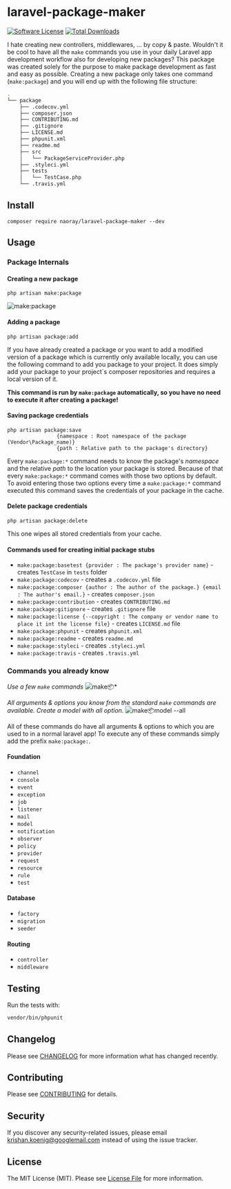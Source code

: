# laravel-package-maker

[![Software License](https://img.shields.io/badge/license-MIT-brightgreen.svg?style=flat-square)](LICENSE.md)
[![Total Downloads](https://img.shields.io/packagist/dt/naoray/laravel-package-maker.svg?style=flat-square)](https://packagist.org/packages/naoray/laravel-package-maker)

I hate creating new controllers, middlewares, ... by copy & paste. Wouldn't it be cool to have all the `make` commands you use in your daily Laravel app development workflow also for developing new packages? This package was created solely for the purpose to make package development as fast and easy as possible. Creating a new package only takes one command (`make:package`) and you will end up with the following file structure:

```bash
.
└── package
    ├── .codecov.yml
    ├── composer.json
    ├── CONTRIBUTING.md
    ├── .gitignore
    ├── LICENSE.md
    ├── phpunit.xml
    ├── readme.md
    ├── src
    │   └── PackageServiceProvider.php
    ├── .styleci.yml
    ├── tests
    │   └── TestCase.php
    └── .travis.yml
```

## Install
`composer require naoray/laravel-package-maker --dev`

## Usage
### Package Internals
#### Creating a new package
```
php artisan make:package
```

![make:package](https://user-images.githubusercontent.com/10154100/44323501-89bdf000-a452-11e8-8fc4-3ec5c451c30a.gif)

#### Adding a package
```
php artisan package:add
```
If you have already created a package or you want to add a modified version of a package which is currently only available locally, you can use the following command to add you package to your project. It does simply add your package to your project`s composer repositories and requires a local version of it.

**This command is run by `make:package` automatically, so you have no need to execute it after creating a package!**

#### Saving package credentials
```
php artisan package:save
				{namespace : Root namespace of the package (Vendor\Package_name)}
				{path : Relative path to the package's directory}
```
Every `make:package:*` command needs to know the package's *namespace* and the relative *path* to the location your package is stored. Because of that every `make:package:*` command comes with those two options by default. To avoid entering those two options every time a `make:package:*` command executed this command saves the credentials of your package in the cache.

#### Delete package credentials
```
php artisan package:delete
```
This one wipes all stored credentials from your cache.

#### Commands used for creating initial package stubs
- `make:package:basetest {provider : The package's provider name}` - creates `TestCase` in `tests` folder
- `make:package:codecov` - creates a `.codecov.yml` file
- `make:package:composer {author : The author of the package.} {email : The author's email.}` - creates `composer.json`
- `make:package:contribution` - creates `CONTRIBUTING.md`
- `make:package:gitignore` - creates `.gitignore` file
- `make:package:license {--copyright : The company or vendor name to place it int the license file}` - creates `LICENSE.md` file
- `make:package:phpunit` - creates `phpunit.xml`
- `make:package:readme` - creates `readme.md`
- `make:package:styleci` - creates `.styleci.yml`
- `make:package:travis` - creates `.travis.yml`

### Commands you already know
*Use a few `make` commands*
![make:package:*](https://user-images.githubusercontent.com/10154100/44323506-8cb8e080-a452-11e8-9f7c-fb07462c9b96.gif)

*All arguments & options you know from the standard `make` commands are available. Create a model with all option.*
![make:package:model --all](https://user-images.githubusercontent.com/10154100/44323509-8f1b3a80-a452-11e8-9a98-1ecaa96b1ae6.gif)

All of these commands do have all arguments & options to which you are used to in a normal laravel app! To execute any of these commands simply add the prefix `make:package:`.

#### Foundation
- `channel`
- `console`
- `event`
- `exception`
- `job`
- `listener`
- `mail`
- `model`
- `notification`
- `observer`
- `policy`
- `provider`
- `request`
- `resource`
- `rule`
- `test`

#### Database
- `factory`
- `migration`
- `seeder`

#### Routing
- `controller`
- `middleware`

## Testing
Run the tests with:

``` bash
vendor/bin/phpunit
```

## Changelog
Please see [CHANGELOG](CHANGELOG.md) for more information what has changed recently.

## Contributing
Please see [CONTRIBUTING](CONTRIBUTING.md) for details.

## Security
If you discover any security-related issues, please email krishan.koenig@googlemail.com instead of using the issue tracker.

## License
The MIT License (MIT). Please see [License File](/LICENSE.md) for more information.